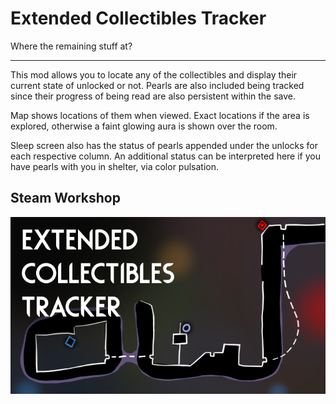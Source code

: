 # Extended Collectibles Tracker

Where the remaining stuff at?

---

This mod allows you to locate any of the collectibles and display their current state of unlocked or not. Pearls are also included being tracked since their progress of being read are also persistent within the save.

Map shows locations of them when viewed. Exact locations if the area is explored, otherwise a faint glowing aura is shown over the room.

Sleep screen also has the status of pearls appended under the unlocks for each respective column. An additional status can be interpreted here if you have pearls with you in shelter, via color pulsation.

## Steam Workshop

[![thumbnail](mod/thumbnail.png)](https://steamcommunity.com/sharedfiles/filedetails/?id=3244633122)